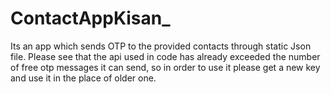 # ContactAppKisan_
Its an app which sends OTP to the provided contacts through static Json file. Please see that the api used in code has already exceeded the number of free otp messages it can send, so in order to use it please get a new key and use it in the place of older one.
